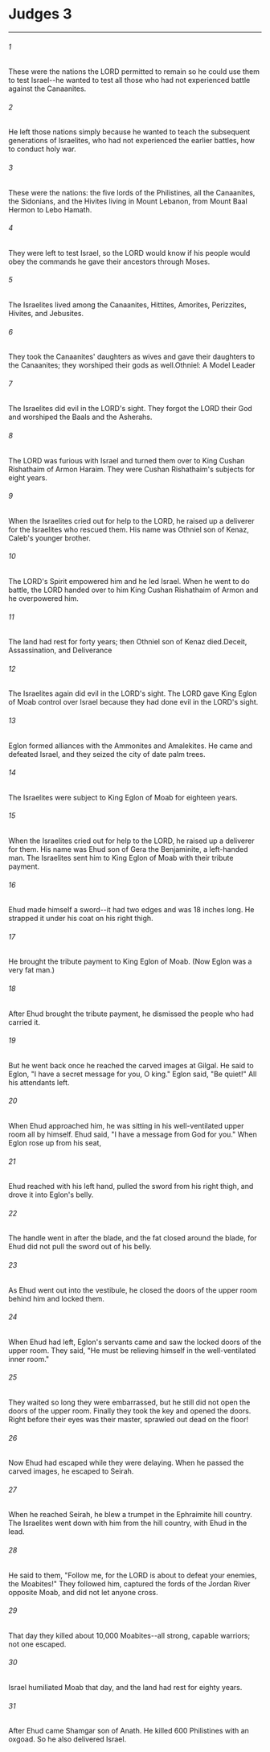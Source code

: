 # Judges 3
***



###### 1 
These were the nations the LORD permitted to remain so he could use them to test Israel--he wanted to test all those who had not experienced battle against the Canaanites. 

###### 2 
He left those nations simply because he wanted to teach the subsequent generations of Israelites, who had not experienced the earlier battles, how to conduct holy war. 

###### 3 
These were the nations: the five lords of the Philistines, all the Canaanites, the Sidonians, and the Hivites living in Mount Lebanon, from Mount Baal Hermon to Lebo Hamath. 

###### 4 
They were left to test Israel, so the LORD would know if his people would obey the commands he gave their ancestors through Moses. 

###### 5 
The Israelites lived among the Canaanites, Hittites, Amorites, Perizzites, Hivites, and Jebusites. 

###### 6 
They took the Canaanites' daughters as wives and gave their daughters to the Canaanites; they worshiped their gods as well.Othniel: A Model Leader 

###### 7 
The Israelites did evil in the LORD's sight. They forgot the LORD their God and worshiped the Baals and the Asherahs. 

###### 8 
The LORD was furious with Israel and turned them over to King Cushan Rishathaim of Armon Haraim. They were Cushan Rishathaim's subjects for eight years. 

###### 9 
When the Israelites cried out for help to the LORD, he raised up a deliverer for the Israelites who rescued them. His name was Othniel son of Kenaz, Caleb's younger brother. 

###### 10 
The LORD's Spirit empowered him and he led Israel. When he went to do battle, the LORD handed over to him King Cushan Rishathaim of Armon and he overpowered him. 

###### 11 
The land had rest for forty years; then Othniel son of Kenaz died.Deceit, Assassination, and Deliverance 

###### 12 
The Israelites again did evil in the LORD's sight. The LORD gave King Eglon of Moab control over Israel because they had done evil in the LORD's sight. 

###### 13 
Eglon formed alliances with the Ammonites and Amalekites. He came and defeated Israel, and they seized the city of date palm trees. 

###### 14 
The Israelites were subject to King Eglon of Moab for eighteen years. 

###### 15 
When the Israelites cried out for help to the LORD, he raised up a deliverer for them. His name was Ehud son of Gera the Benjaminite, a left-handed man. The Israelites sent him to King Eglon of Moab with their tribute payment. 

###### 16 
Ehud made himself a sword--it had two edges and was 18 inches long. He strapped it under his coat on his right thigh. 

###### 17 
He brought the tribute payment to King Eglon of Moab. (Now Eglon was a very fat man.) 

###### 18 
After Ehud brought the tribute payment, he dismissed the people who had carried it. 

###### 19 
But he went back once he reached the carved images at Gilgal. He said to Eglon, "I have a secret message for you, O king." Eglon said, "Be quiet!" All his attendants left. 

###### 20 
When Ehud approached him, he was sitting in his well-ventilated upper room all by himself. Ehud said, "I have a message from God for you." When Eglon rose up from his seat, 

###### 21 
Ehud reached with his left hand, pulled the sword from his right thigh, and drove it into Eglon's belly. 

###### 22 
The handle went in after the blade, and the fat closed around the blade, for Ehud did not pull the sword out of his belly. 

###### 23 
As Ehud went out into the vestibule, he closed the doors of the upper room behind him and locked them. 

###### 24 
When Ehud had left, Eglon's servants came and saw the locked doors of the upper room. They said, "He must be relieving himself in the well-ventilated inner room." 

###### 25 
They waited so long they were embarrassed, but he still did not open the doors of the upper room. Finally they took the key and opened the doors. Right before their eyes was their master, sprawled out dead on the floor! 

###### 26 
Now Ehud had escaped while they were delaying. When he passed the carved images, he escaped to Seirah. 

###### 27 
When he reached Seirah, he blew a trumpet in the Ephraimite hill country. The Israelites went down with him from the hill country, with Ehud in the lead. 

###### 28 
He said to them, "Follow me, for the LORD is about to defeat your enemies, the Moabites!" They followed him, captured the fords of the Jordan River opposite Moab, and did not let anyone cross. 

###### 29 
That day they killed about 10,000 Moabites--all strong, capable warriors; not one escaped. 

###### 30 
Israel humiliated Moab that day, and the land had rest for eighty years. 

###### 31 
After Ehud came Shamgar son of Anath. He killed 600 Philistines with an oxgoad. So he also delivered Israel.
